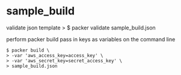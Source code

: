 # sample_build

validate json template
    > $ packer validate sample_build.json

perform packer build
    pass in keys as variables on the command line

    $ packer build \
    > -var 'aws_access_key=access_key' \
    > -var 'aws_secret_key=secret_access_key' \
    > sample_build.json
